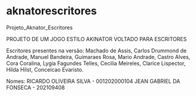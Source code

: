 # aknatorescritores
Projeto_Aknator_Escritores

PROJETO DE UM JOGO ESTILO AKINATOR VOLTADO PARA ESCRITORES

Escritores presentes na versão: Machado de Assis, Carlos Drummond de Andrade, Manuel Bandeira, Guimaraes Rosa, Mario Andrade, Castro Alves, Cora Coralina,  Lygia Fagundes Telles, Cecilia Meireles, Clarice Lispector, Hilda Hilst, Conceicao Evaristo.


Nomes: RICARDO OLIVEIRA SILVA - 001202000104
       JEAN GABRIEL DA FONSECA - 202109408

